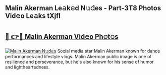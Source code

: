 ## Malin Akerman Le𝚊k𝚎d N𝚞𝚍es - Part-3T8 Photos Vid𝚎o Le𝚊ks tXjfl

# <h2><a href="http://fbdho9.evod.top/?m=Malin+Akerman">🔗 👉🔴 Malin Akerman Vid𝚎o Ph𝚘t𝚘s</a></h2>

[![Malin Akerman N𝚞d𝚎s](https://i.imgur.com/8V9OHl7.gif)](http://fbdho9.evod.top/?m=Malin+Akerman)
Social media star Malin Akerman known for dance performances and lifestyle vlogs. Malin Akerman public image is one of resilience and perseverance, but he's also known for his sense of humor and lightheartedness. 
